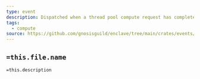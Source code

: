 ```yaml
---
type: event
description: Dispatched when a thread pool compute request has completed
tags:
  - compute
source: https://github.com/gnosisguild/enclave/tree/main/crates/events/src/enclave_event/compute_request_success.rs
---
```


## `=this.file.name`

`=this.description`
